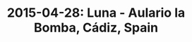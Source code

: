 ---
layout: show
title: '2015-04-28: Luna - Aulario la Bomba, Cádiz, Spain'
name: 2015-04-28-luna-aulario-la-bomba-cadiz
show-venue: 'Aulario la Bomba, Cádiz, Spain'
show-setlist: 
show-date: 2015-04-28
category: 2015
show-radio: 
show-lastfm: 
show-cancelled: 
performers: 
facebook-event-url: 
show-poster-url: 'http://media.fullofwishes.co.uk/02-luna/pictures/luna-tour-spain-2015.jpg'
show-ticket-url: 
show-venue-website: 
show-additional: 
---